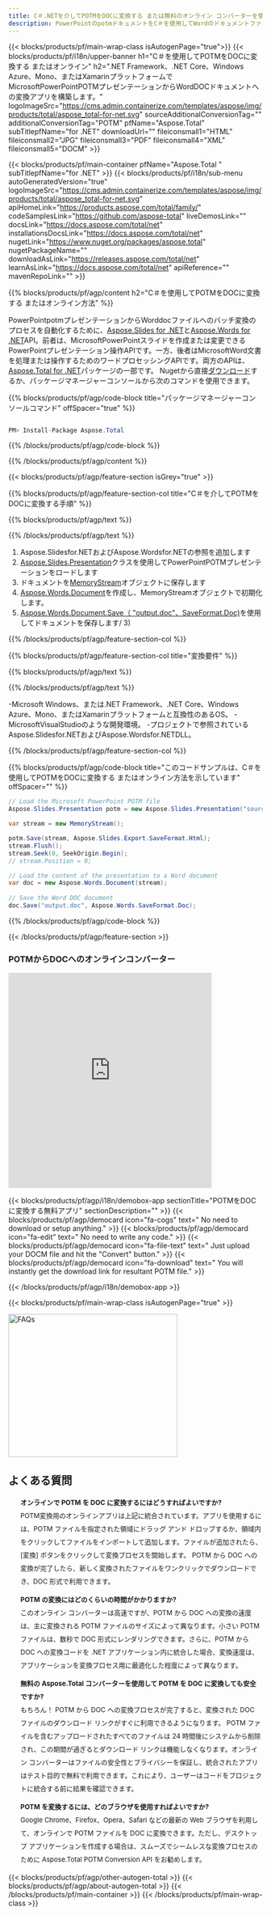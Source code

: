 ```yaml
---
title: C＃.NETを介してPOTMをDOCに変換する または無料のオンライン コンバーターを使用
description: PowerPointのpotmドキュメントをC＃を使用してWordのドキュメントファイルに変換します。 ASP.NETまたは他の.NETアプリケーション内で複数のファイルを変換します。
---
```


{{< blocks/products/pf/main-wrap-class isAutogenPage="true">}}
{{< blocks/products/pf/i18n/upper-banner h1="C＃を使用してPOTMをDOCに変換する またはオンライン" h2=".NET Framework、.NET Core、Windows Azure、Mono、またはXamarinプラットフォームでMicrosoftPowerPointPOTMプレゼンテーションからWordDOCドキュメントへの変換アプリを構築します。" logoImageSrc="https://cms.admin.containerize.com/templates/aspose/img/products/total/aspose_total-for-net.svg" sourceAdditionalConversionTag="" additionalConversionTag="POTM" pfName="Aspose.Total" subTitlepfName="for .NET" downloadUrl="" fileiconsmall1="HTML" fileiconsmall2="JPG" fileiconsmall3="PDF" fileiconsmall4="XML" fileiconsmall5="DOCM" >}}

{{< blocks/products/pf/main-container pfName="Aspose.Total " subTitlepfName="for .NET" >}}
{{< blocks/products/pf/i18n/sub-menu autoGeneratedVersion="true" logoImageSrc="https://cms.admin.containerize.com/templates/aspose/img/products/total/aspose_total-for-net.svg" apiHomeLink="https://products.aspose.com/total/family/" codeSamplesLink="https://github.com/aspose-total" liveDemosLink="" docsLink="https://docs.aspose.com/total/net" installationsDocsLink="https://docs.aspose.com/total/net" nugetLink="https://www.nuget.org/packages/aspose.total" nugetPackageName="" downloadAsLink="https://releases.aspose.com/total/net" learnAsLink="https://docs.aspose.com/total/net" apiReference="" mavenRepoLink="" >}}

{{% blocks/products/pf/agp/content h2="C＃を使用してPOTMをDOCに変換する またはオンライン方法" %}}

PowerPointpotmプレゼンテーションからWorddocファイルへのバッチ変換のプロセスを自動化するために、[Aspose.Slides for .NET](https://products.aspose.com/slides/net)と[Aspose.Words for .NET](https://products.aspose.com/words/net)API。前者は、MicrosoftPowerPointスライドを作成または変更できるPowerPointプレゼンテーション操作APIです。一方、後者はMicrosoftWord文書を処理または操作するためのワードプロセッシングAPIです。両方のAPIは、[Aspose.Total for .NET](https://products.aspose.com/total/net)パッケージの一部です。 Nugetから直接[ダウンロード](https://releases.aspose.com/)するか、パッケージマネージャーコンソールから次のコマンドを使用できます。

{{% blocks/products/pf/agp/code-block title="パッケージマネージャーコンソールコマンド" offSpacer="true" %}}

```cs

PM> Install-Package Aspose.Total

```

{{% /blocks/products/pf/agp/code-block %}}

{{% /blocks/products/pf/agp/content %}}

{{< blocks/products/pf/agp/feature-section isGrey="true" >}}

{{% blocks/products/pf/agp/feature-section-col title="C＃を介してPOTMをDOCに変換する手順" %}}

{{% blocks/products/pf/agp/text %}}

{{% /blocks/products/pf/agp/text %}}

1. Aspose.Slidesfor.NETおよびAspose.Wordsfor.NETの参照を追加します
1. [Aspose.Slides.Presentation](https://apireference.aspose.com/slides/net/aspose.slides/presentation)クラスを使用してPowerPointPOTMプレゼンテーションをロードします
1. ドキュメントを[MemoryStream](https://docs.microsoft.com/en-us/dotnet/api/system.io.memorystream?view=net-5.0)オブジェクトに保存します
1. [Aspose.Words.Document](https://apireference.aspose.com/words/net/aspose.words/document)を作成し、MemoryStreamオブジェクトで初期化します。
1. [Aspose.Words.Document.Save（ "output.doc"、SaveFormat.Doc)](https://apireference.aspose.com/words/net/aspose.words.document/save/methods)を使用してドキュメントを保存します/ 3)

{{% /blocks/products/pf/agp/feature-section-col %}}

{{% blocks/products/pf/agp/feature-section-col title="変換要件" %}}

{{% blocks/products/pf/agp/text %}}

{{% /blocks/products/pf/agp/text %}}

-Microsoft Windows、または.NET Framework、.NET Core、Windows Azure、Mono、またはXamarinプラットフォームと互換性のあるOS。
-MicrosoftVisualStudioのような開発環境。
-プロジェクトで参照されているAspose.Slidesfor.NETおよびAspose.Wordsfor.NETDLL。

{{% /blocks/products/pf/agp/feature-section-col %}}

{{% blocks/products/pf/agp/code-block title="このコードサンプルは、C＃を使用してPOTMをDOCに変換する またはオンライン方法を示しています" offSpacer="" %}}

```cs
// Load the Microsoft PowerPoint POTM file
Aspose.Slides.Presentation potm = new Aspose.Slides.Presentation("source.potm");

var stream = new MemoryStream();

potm.Save(stream, Aspose.Slides.Export.SaveFormat.Html);
stream.Flush();
stream.Seek(0, SeekOrigin.Begin);
// stream.Position = 0;

// Load the content of the presentation to a Word document
var doc = new Aspose.Words.Document(stream);
      
// Save the Word DOC document
doc.Save("output.doc", Aspose.Words.SaveFormat.Doc);

```

{{% /blocks/products/pf/agp/code-block %}}

{{< /blocks/products/pf/agp/feature-section >}}

<div class="container-fluid agp-content bg-white aboutfile box-1 vh100 section nopbtm">
<div class=container>
<div class=row>
<div class="demobox tc col-md-12 padding-0">

<h3>POTMからDOCへのオンラインコンバーター</h3>

<iframe title="potmからdocへの変換オンラインツール" style="border: none; height: 426px;" scrolling="no" src="https://total-conversion-app-65z5r2lp.qa.k8s.dynabic.com/?to=doc&from=potm" id="child-iframe" width="80%"></iframe>

</div></div>
</div></div>


<!-- aboutfile Starts -->

{{< blocks/products/pf/agp/i18n/demobox-app sectionTitle="POTMをDOCに変換する無料アプリ" sectionDescription="" >}}
        {{< blocks/products/pf/agp/democard icon="fa-cogs" text=" No need to download or setup anything." >}}
        {{< blocks/products/pf/agp/democard icon="fa-edit" text=" No need to write any code." >}}
        {{< blocks/products/pf/agp/democard icon="fa-file-text" text=" Just upload your DOCM file and hit the \"Convert\" button." >}}
        {{< blocks/products/pf/agp/democard icon="fa-download" text=" You will instantly get the download link for resultant POTM file." >}}

{{< /blocks/products/pf/agp/i18n/demobox-app >}}

<!-- aboutfile Ends -->
{{< blocks/products/pf/main-wrap-class isAutogenPage="true" >}}
<style>.howtolist li{margin-right: 0!important;line-height: 26px;position: relative;margin-bottom: 10px;font-size: 13px;list-style-type: none;}</style>
<div class="col-md-12 tl bg-gray-dark howtolist section">
  <a class="anchor" name="faqpage"></a>
  <div class="container tl dflex" itemscope="" itemtype="https://schema.org/FAQPage">
      <div class="col-md-4 howtosectiongfx">
          <img class="social-panel-hide-on-mobile" src="https://www.groupdocs.cloud/templates/brand/images/groupdocs/conversion/groupdocs_conversion-brand.png" alt="FAQs" width="335" height="283">
      </div>
      <div class="howtosection col-md-8">
          <div>
              <h2>よくある質問</h2>
              <ul>
                  <li itemscope="" itemprop="mainEntity" itemtype="https://schema.org/Question">
                      <div>
                          <span itemprop="name"><b>オンラインで POTM を DOC に変換するにはどうすればよいですか?</b></span>
                      </div>
                      <div itemscope="" itemprop="acceptedAnswer" itemtype="https://schema.org/Answer">
                          <span itemprop="text">POTM変換用のオンラインアプリは上記に統合されています。アプリを使用するには、POTM ファイルを指定された領域にドラッグ アンド ドロップするか、領域内をクリックしてファイルをインポートして追加します。ファイルが追加されたら、[変換] ボタンをクリックして変換プロセスを開始します。 POTM から DOC への変換が完了したら、新しく変換されたファイルをワンクリックでダウンロードでき、DOC 形式で利用できます。</span>
                      </div>
                  </li>
                  <li itemscope="" itemprop="mainEntity" itemtype="https://schema.org/Question">
                      <div>
                          <span itemprop="name"><b>POTM の変換にはどのくらいの時間がかかりますか?</b></span>
                      </div>
                      <div itemscope="" itemprop="acceptedAnswer" itemtype="https://schema.org/Answer">
                          <span itemprop="text">このオンライン コンバーターは高速ですが、POTM から DOC への変換の速度は、主に変換される POTM ファイルのサイズによって異なります。小さい POTM ファイルは、数秒で DOC 形式にレンダリングできます。さらに、POTM から DOC への変換コードを .NET アプリケーション内に統合した場合、変換速度は、アプリケーションを変換プロセス用に最適化した程度によって異なります。</span>
                      </div>
                  </li>
                  <li itemscope="" itemprop="mainEntity" itemtype="https://schema.org/Question">
                      <div>
                          <span itemprop="name"><b>無料の Aspose.Total コンバーターを使用して POTM を DOC に変換しても安全ですか?</b></span>
                      </div>
                      <div itemscope="" itemprop="acceptedAnswer" itemtype="https://schema.org/Answer">
                          <span itemprop="text">もちろん！ POTM から DOC への変換プロセスが完了すると、変換された DOC ファイルのダウンロード リンクがすぐに利用できるようになります。 POTM ファイルを含むアップロードされたすべてのファイルは 24 時間後にシステムから削除され、この期間が過ぎるとダウンロード リンクは機能しなくなります。オンライン コンバーターはファイルの安全性とプライバシーを保証し、統合されたアプリはテスト目的で無料で利用できます。これにより、ユーザーはコードをプロジェクトに統合する前に結果を確認できます。</span>
                      </div>
                  </li>                 
                  <li itemscope="" itemprop="mainEntity" itemtype="https://schema.org/Question">
                      <div>
                          <span itemprop="name"><b>POTM を変換するには、どのブラウザを使用すればよいですか?</b></span>
                      </div>
                      <div itemscope="" itemprop="acceptedAnswer" itemtype="https://schema.org/Answer">
                          <span itemprop="text">Google Chrome、Firefox、Opera、Safari などの最新の Web ブラウザを利用して、オンラインで POTM ファイルを DOC に変換できます。ただし、デスクトップ アプリケーションを作成する場合は、スムーズでシームレスな変換プロセスのために Aspose.Total POTM Conversion API をお勧めします。</span>
                      </div>
                  </li>
              </ul>
          </div>
      </div>
  </div>
{{< blocks/products/pf/agp/other-autogen-total >}}
{{< blocks/products/pf/agp/about-autogen-total >}}
{{< /blocks/products/pf/main-container >}}
{{< /blocks/products/pf/main-wrap-class >}}